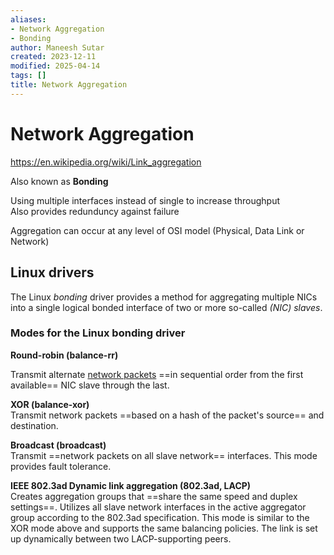 ```yaml
---
aliases:
- Network Aggregation
- Bonding
author: Maneesh Sutar
created: 2023-12-11
modified: 2025-04-14
tags: []
title: Network Aggregation
---
```


# Network Aggregation

<https://en.wikipedia.org/wiki/Link_aggregation>

Also known as **Bonding**

Using multiple interfaces instead of single to increase throughput  
Also provides redunduncy against failure

Aggregation can occur at any level of OSI model (Physical, Data Link or Network)

## Linux drivers

The Linux *bonding* driver provides a method for aggregating multiple NICs into a single logical bonded interface of two or more so-called *(NIC) slaves*.

### Modes for the Linux bonding driver

**Round-robin (balance-rr)**

Transmit alternate [network packets](https://en.wikipedia.org/wiki/Network_packet "Network packet") ==in sequential order from the first available== NIC slave through the last.

**XOR (balance-xor)**  
Transmit network packets ==based on a hash of the packet's source== and destination.

**Broadcast (broadcast)**  
Transmit ==network packets on all slave network== interfaces. This mode provides fault tolerance.

**IEEE 802.3ad Dynamic link aggregation (802.3ad, LACP)**  
Creates aggregation groups that ==share the same speed and duplex settings==. Utilizes all slave network interfaces in the active aggregator group according to the 802.3ad specification. This mode is similar to the XOR mode above and supports the same balancing policies. The link is set up dynamically between two LACP-supporting peers.
